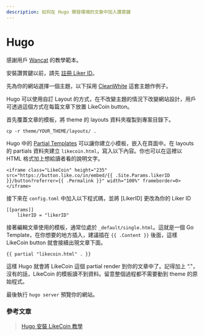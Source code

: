 ```yaml
---
description: 如何在 Hugo 開發環境的文章中加入讚賞鍵
---
```


# Hugo

感謝用戶  [Wancat](https://www.wancat.cc/) 的教學範本。

安裝讚賞鍵以前，請先 [註冊 Liker ID](https://docs.like.co/v/zh/user-guide/liker-id/how-to-register-a-liker-id)。

先為你的網站選擇一個主題，以下採用 [CleanWhite](https://themes.gohugo.io/hugo-theme-cleanwhite) 這套主題作例子。

Hugo 可以使用自訂 Layout 的方式，在不改變主題的情況下改變網站設計，用戶可透過這個方式在每篇文章下放置 LikeCoin button。

首先覆蓋文章的模板，將 theme 的 layouts 資料夾複製到專案目錄下。

```text
cp -r theme/YOUR_THEME/layouts/ .
```

Hugo 中的 [Partial Templates](https://gohugo.io/templates/partials/) 可以讓你建立小模板，嵌入在頁面中。在 layouts 的 partials 資料夾建立 `likecoin.html`，寫入以下內容。你也可以在這裡以 HTML 格式加上想給讀者看的說明文字。

```text
<iframe class="LikeCoin" height="235" src="https://button.like.co/in/embed/{{ .Site.Params.likerID }}/button?referrer={{ .Permalink }}" width="100%" frameborder=0></iframe>
```

 接下來在 `config.toml` 中加入以下程式碼，並將 \[LikerID\] 更改為你的 Liker ID 

```text
[[params]]
	likerID = "likerID"
```

接著編輯文章使用的模板，通常位處於 `_default/single.html`。這就是一個 Go Template，在你想要的地方插入，建議插在 `{{ .Content }}` 後面，這樣 LikeCoin button 就會接續出現文章下面。

```text
{{ partial "likecoin.html" . }}
```

這樣 Hugo 就會將 LikeCoin 這個 partial render 到你的文章中了。記得加上 “."，沒有的話，LikeCoin 的模板讀不到資料。留意整個過程都不需要動到 theme 的原始程式。

最後執行 `hugo server` 預覽你的網站。

### 參考文章

> [Hugo 安裝 LikeCoin 教學](https://www.wancat.cc/post/hugo-install-likecoin/)

